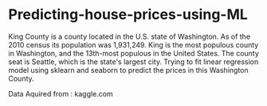 # Predicting-house-prices-using-ML

King County is a county located in the U.S. state of Washington. As of the 2010 census its population was 1,931,249. King is the most populous county in Washington, and the 13th-most populous in the United States. The county seat is Seattle, which is the state's largest city.
Trying to fit linear regression model using sklearn and seaborn to predict the prices in this Washington County.

Data Aquired from : kaggle.com
